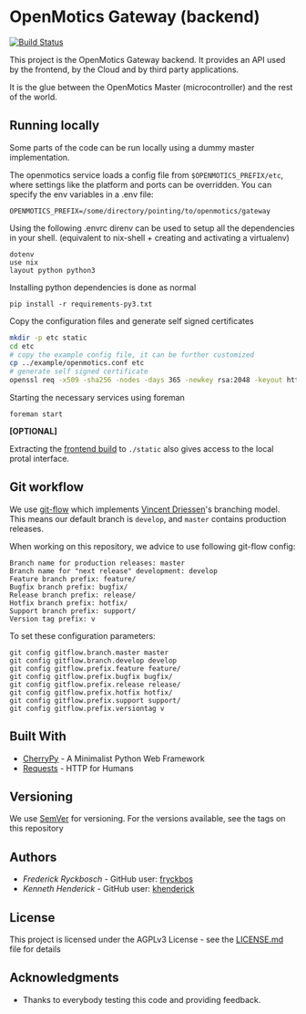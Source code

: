 # OpenMotics Gateway (backend)

[![Build Status](https://travis-ci.org/openmotics/gateway.svg?branch=develop)](https://travis-ci.org/openmotics/gateway)

This project is the OpenMotics Gateway backend. It provides an API used by the frontend, by the Cloud and by third party applications. 

It is the glue between the OpenMotics Master (microcontroller) and the rest of the world.


## Running locally

Some parts of the code can be run locally using a dummy master implementation.

The openmotics service loads a config file from `$OPENMOTICS_PREFIX/etc`,
where settings like the platform and ports can be overridden. You can specify the env variables in a .env file:
```
OPENMOTICS_PREFIX=/some/directory/pointing/to/openmotics/gateway
```

Using the following .envrc direnv can be used to setup all the dependencies in your shell. (equivalent to nix-shell + creating and activating a virtualenv)
```
dotenv
use nix
layout python python3
```

Installing python dependencies is done as normal
```
pip install -r requirements-py3.txt
```

Copy the configuration files and generate self signed certificates
```sh
mkdir -p etc static
cd etc
# copy the example config file, it can be further customized
cp ../example/openmotics.conf etc
# generate self signed certificate
openssl req -x509 -sha256 -nodes -days 365 -newkey rsa:2048 -keyout https.key -out https.crt -subj '/CN=om-developer'
```

Starting the necessary services using foreman
```
foreman start
```

**[OPTIONAL]** 

Extracting the [frontend build](https://github.com/openmotics/frontend/releases/download/v1.13.5/gateway-frontend_1.13.5.tgz) to `./static` also gives access to the local protal interface.


## Git workflow

We use [git-flow](https://github.com/petervanderdoes/gitflow-avh) which implements [Vincent Driessen](http://nvie.com/posts/a-successful-git-branching-model/)'s
branching model. This means our default branch is `develop`, and `master` contains production releases.

When working on this repository, we advice to use following git-flow config:

```
Branch name for production releases: master
Branch name for "next release" development: develop
Feature branch prefix: feature/
Bugfix branch prefix: bugfix/
Release branch prefix: release/
Hotfix branch prefix: hotfix/
Support branch prefix: support/
Version tag prefix: v
```

To set these configuration parameters:

```
git config gitflow.branch.master master
git config gitflow.branch.develop develop
git config gitflow.prefix.feature feature/
git config gitflow.prefix.bugfix bugfix/
git config gitflow.prefix.release release/
git config gitflow.prefix.hotfix hotfix/
git config gitflow.prefix.support support/
git config gitflow.prefix.versiontag v
```

## Built With

* [CherryPy](http://cherrypy.org/) - A Minimalist Python Web Framework
* [Requests](http://docs.python-requests.org/en/master/) - HTTP for Humans

## Versioning

We use [SemVer](http://semver.org/) for versioning. For the versions available, see the tags on this repository

## Authors

* *Frederick Ryckbosch* - GitHub user: [fryckbos](https://github.com/fryckbos)
* *Kenneth Henderick* - GitHub user: [khenderick](https://github.com/khenderick)

## License

This project is licensed under the AGPLv3 License - see the [LICENSE.md](LICENSE.md) file for details

## Acknowledgments

* Thanks to everybody testing this code and providing feedback.
